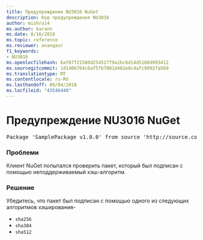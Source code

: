```yaml
---
title: Предупреждение NU3016 NuGet
description: Код предупреждения NU3016
author: mishra14
ms.author: karann
ms.date: 8/16/2018
ms.topic: reference
ms.reviewer: anangaur
f1_keywords:
- NU3016
ms.openlocfilehash: 6af87f21580d254527f9a1bc6d14d5188d993412
ms.sourcegitcommit: 1d1406764c6af5fb7801d462e0c4afc9092fa569
ms.translationtype: MT
ms.contentlocale: ru-RU
ms.lasthandoff: 09/04/2018
ms.locfileid: "43546440"
---
```

# <a name="nuget-warning-nu3016"></a>Предупреждение NU3016 NuGet

<pre>Package 'SamplePackage v1.0.0' from source 'http://source.com/index.json': The package hash uses an unsupported hash algorithm.</pre>

### <a name="issue"></a>Проблеми

Клиент NuGet попытался проверить пакет, который был подписан с помощью неподдерживаемый хэш-алгоритм.


### <a name="solution"></a>Решение

Убедитесь, что пакет был подписан с помощью одного из следующих алгоритмов хэширования- 
* `sha256`
* `sha384`
* `sha512`



